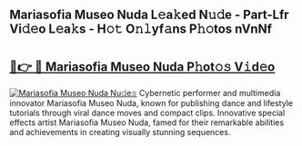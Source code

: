 ## Mariasofia Museo Nuda L𝚎a𝚔ed N𝚞𝚍e - Part-Lfr Vi𝚍𝚎o L𝚎a𝚔s - H𝚘𝚝 O𝚗𝚕yf𝚊ns P𝚑𝚘tos nVnNf

# <h2><a href="http://kf45mj.oniu.top/?m=Mariasofia+Museo+Nuda">🔗👉 🔴 Mariasofia Museo Nuda P𝚑ot𝚘𝚜 V𝚒d𝚎o</a></h2>

[![Mariasofia Museo Nuda Nu𝚍e𝚜](https://i.imgur.com/0qMVB7G.gif)](http://kf45mj.oniu.top/?m=Mariasofia+Museo+Nuda)
Cybernetic performer and multimedia innovator Mariasofia Museo Nuda, known for publishing dance and lifestyle tutorials through viral dance moves and compact clips. Innovative special effects artist Mariasofia Museo Nuda, famed for their remarkable abilities and achievements in creating visually stunning sequences.  
